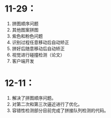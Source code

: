 # 11-29：
1. 拼图顺序问题
2. 其他图案拼图
3. 紫色和粉色问题
4. 识别过程任意移动后自动矫正
5. 拼好后随意移动后自动矫正
6. 视觉进行碰撞检测（论文）
7. 客户端开发

# 12-11：
1. 解决了拼图顺序问题。
2. 对第二次和第三次逼近进行了优化。
3. 容错性检测部分目前完成了拼接队列检测的代码。
